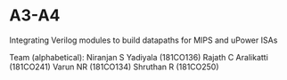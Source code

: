 # A3-A4
Integrating Verilog modules to build datapaths for MIPS and uPower ISAs

Team (alphabetical):
Niranjan S Yadiyala (181CO136)
Rajath C Aralikatti (181CO241)
Varun NR (181CO134)
Shruthan R (181CO250)
